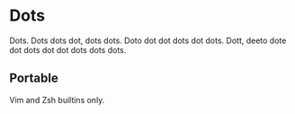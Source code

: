# Dots

Dots. Dots dots dot, dots dots. Doto dot dot dots dot dots. Dott, deeto dote dot dots dot dot dots dots dots.

## Portable

Vim and Zsh builtins only.
